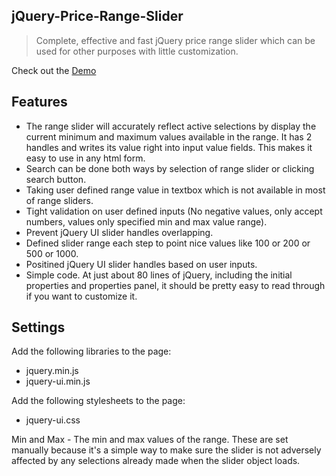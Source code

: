 ## jQuery-Price-Range-Slider
> Complete, effective and fast jQuery price range slider which can be used for other purposes with little customization. 

Check out the [Demo](https://codepen.io/GoldenGate/pen/BxmWwN)

## Features

* The range slider will accurately reflect active selections by display the current minimum and maximum values available in the range. It has 2 handles and writes its value right into input value fields. This makes it easy to use in any html form.
* Search can be done both ways by selection of range slider or clicking search button.
* Taking user defined range value in textbox which is not available in most of range sliders.
* Tight validation on user defined inputs (No negative values, only accept numbers, values only specified min and max value range).
* Prevent jQuery UI slider handles overlapping.
* Defined slider range each step to point nice values like 100 or 200 or 500 or 1000.
* Positined jQuery UI slider handles based on user inputs.
* Simple code. At just about 80 lines of jQuery, including the initial properties and properties panel, it should be pretty easy to read through if you want to customize it.

## Settings

Add the following libraries to the page:
 * jquery.min.js
 * jquery-ui.min.js
 
Add the following stylesheets to the page:
 * jquery-ui.css
 
Min and Max - The min and max values of the range. These are set manually because it's a simple way to make sure the slider is not adversely affected by any selections already made when the slider object loads.

